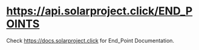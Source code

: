 # https://api.solarproject.click/END_POINTS
Check https://docs.solarproject.click for End_Point Documentation.
